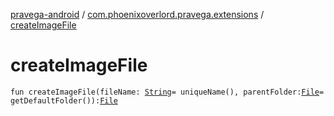 [pravega-android](../index.md) / [com.phoenixoverlord.pravega.extensions](index.md) / [createImageFile](./create-image-file.md)

# createImageFile

`fun createImageFile(fileName: `[`String`](https://kotlinlang.org/api/latest/jvm/stdlib/kotlin/-string/index.html)` = uniqueName(), parentFolder: `[`File`](https://docs.oracle.com/javase/6/docs/api/java/io/File.html)` = getDefaultFolder()): `[`File`](https://docs.oracle.com/javase/6/docs/api/java/io/File.html)